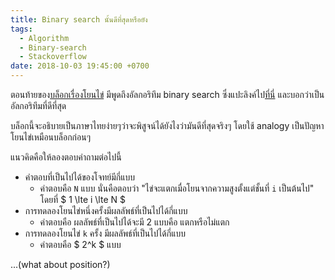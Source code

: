 ```yaml
---
title: Binary search นั้นดีที่สุดหรือยัง
tags:
  - Algorithm
  - Binary-search
  - Stackoverflow
date: 2018-10-03 19:45:00 +0700
---
```


ตอนท้ายของ[บล็อกเรื่องโยนไข่][throw-more-eggs] มีพูดถึงอัลกอริทึม binary search ซึ่งแปะลิงค์ไป[ที่นี่][stackoverflow] และบอกว่าเป็นอัลกอริทึมที่ดีที่สุด

บล็อกนี้จะอธิบายเป็นภาษาไทยง่ายๆว่าจะพิสูจน์ได้ยังไงว่ามันดีที่สุดจริงๆ โดยใช้ analogy เป็นปัญหาโยนไข่เหมือนบล็อกก่อนๆ

แนวคิดคือให้ลองตอบคำถามต่อไปนี้

- คำตอบที่เป็นไปได้ของโจทย์มีกี่แบบ
  - คำตอบคือ `N` แบบ นั่นคือตอบว่า "ไข่จะแตกเมื่อโยนจากความสูงตั้งแต่ชั้นที่ `i` เป็นต้นไป" โดยที่ $ 1 \lte i \lte N $
- การทดลองโยนไข่หนึ่งครั้งมีผลลัพธ์ที่เป็นไปได้กี่แบบ
  - คำตอบคือ ผลลัพธ์ที่เป็นไปได้จะมี 2 แบบคือ แตกหรือไม่แตก
- การทดลองโยนไข่ `k` ครั้ง มีผลลัพธ์ที่เป็นไปได้กี่แบบ
  - คำตอบคือ $ 2^k $ แบบ

...(what about position?)

[stackoverflow]: //stackoverflow.com/questions/7578709/is-binary-search-optimal-in-worst-case
[throw-more-eggs]: /2018/09/29/throw-more-eggs.html